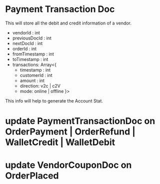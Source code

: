 # Payment Transaction Doc

This will store all the debit and credit information of a vendor.

- vendorId : int
- previousDocId : int
- nextDocId : int
- orderId : int
- fromTimestamp : int
- toTimestamp : int
- transactions: Array<{
  - timestamp : int
  - customerId : int
  - amount : int
  - direction: v2c | c2V
  - mode: online | offline
    }>

This info will help to generate the Account Stat.

# update PaymentTransactionDoc on OrderPayment | OrderRefund | WalletCredit | WalletDebit

# update VendorCouponDoc on OrderPlaced
